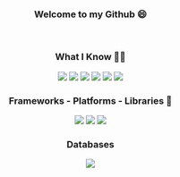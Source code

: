 <div align="center" width="300">
  <h3 align="center"> Welcome to my Github 😄 </h3>
  <br>
  
  <h3 align="center">What I Know 👨‍🎓</h3>
  <img src="https://img.shields.io/badge/HTML-239120?style=for-the-badge&logo=html5&logoColor=white" />
  <img src="https://img.shields.io/badge/CSS-239120?&style=for-the-badge&logo=css3&logoColor=white" />
  <img src="https://img.shields.io/badge/JavaScript-F7DF1E?style=for-the-badge&logo=javascript&logoColor=black" />
  <img src="https://img.shields.io/badge/Java-ED8B00?style=for-the-badge&logo=java&logoColor=white" />
  <img src="https://img.shields.io/badge/PHP-777BB4?style=for-the-badge&logo=php&logoColor=white" />
  <img src="https://img.shields.io/badge/Dart-0175C2?style=for-the-badge&logo=dart&logoColor=white" />
  <br>
  
  <h3 align="center">Frameworks - Platforms - Libraries 🚀</h3>
  <img src="https://img.shields.io/badge/jQuery-0769AD?style=for-the-badge&logo=jquery&logoColor=white" />
  <img src="https://img.shields.io/badge/Bootstrap-563D7C?style=for-the-badge&logo=bootstrap&logoColor=white" />
  <img src="https://img.shields.io/badge/Flutter-02569B?style=for-the-badge&logo=flutter&logoColor=white" />
  <br>
  
  <h3 align="center">Databases</h3>
  <img src="https://img.shields.io/badge/MySQL-00000F?style=for-the-badge&logo=mysql&logoColor=white" />
</div>

<!-- ![Anurag's GitHub stats](https://github-readme-stats.vercel.app/api?username=gfmois&theme=dark&show_icons=true) -->
